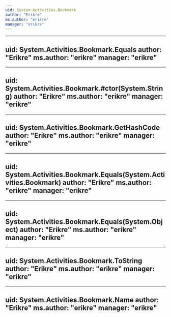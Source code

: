 ```yaml
---
uid: System.Activities.Bookmark
author: "Erikre"
ms.author: "erikre"
manager: "erikre"
---
```


---
uid: System.Activities.Bookmark.Equals
author: "Erikre"
ms.author: "erikre"
manager: "erikre"
---

---
uid: System.Activities.Bookmark.#ctor(System.String)
author: "Erikre"
ms.author: "erikre"
manager: "erikre"
---

---
uid: System.Activities.Bookmark.GetHashCode
author: "Erikre"
ms.author: "erikre"
manager: "erikre"
---

---
uid: System.Activities.Bookmark.Equals(System.Activities.Bookmark)
author: "Erikre"
ms.author: "erikre"
manager: "erikre"
---

---
uid: System.Activities.Bookmark.Equals(System.Object)
author: "Erikre"
ms.author: "erikre"
manager: "erikre"
---

---
uid: System.Activities.Bookmark.ToString
author: "Erikre"
ms.author: "erikre"
manager: "erikre"
---

---
uid: System.Activities.Bookmark.Name
author: "Erikre"
ms.author: "erikre"
manager: "erikre"
---
